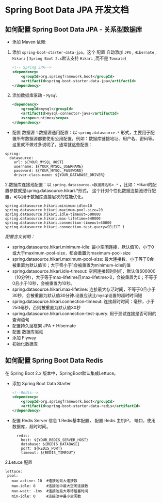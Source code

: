 # Spring Boot Data JPA 开发文档
## 如何配置 Spring Boot Data JPA - 关系型数据库
* 添加 Maven 依赖: 
1. 添加 `spring-boot-starter-data-jpa`，这个 配置 自动添加 `JPA` , `Hibernate` , `Hikari` ( `Spring Boot 2.x`默认支持 `Hikari` ,而不是 `Tomcate`)  
    ```xml
    <!-- Spring JPA-->
    <dependency>
        <groupId>org.springframework.boot</groupId>
        <artifactId>spring-boot-starter-data-jpa</artifactId>
    </dependency>
    ```
2. 添加数据库驱动 - `MySql`
    ```xml
    <dependency>
        <groupId>mysql</groupId>
        <artifactId>mysql-connector-java</artifactId>
        <scope>runtime</scope>
    </dependency>
    ```
* 配置 数据源
1.数据源通用配置：以 `spring.datasource.*` 形式，主要用于配置所有数据源都要使用公用配置，例如：数据库链接地址、用户名、密码等。这里就不做过多说明了，通常就这些配置：
```properties
spring:
  datasource:
    url: ${YOUR_MYSQL_HOST}
    username: ${YOUR_MYSQL_USERNAME}
    password: ${YOUR_MYSQL_PASSWORD}
    driver-class-name: ${YOUR_DATABASE_DRIVER}
```
2.数据库连接池配置：以 `spring.datasource.<数据源名称>.*` ，比如：Hikari的配置参数就是spring.datasource.hikari.*形式， 这个针对个性化数据连接池进行配置，可以用于数据库连接层次的性能优化。
```properties
spring.datasource.hikari.minimum-idle=10
spring.datasource.hikari.maximum-pool-size=20
spring.datasource.hikari.idle-timeout=500000
spring.datasource.hikari.max-lifetime=540000
spring.datasource.hikari.connection-timeout=60000
spring.datasource.hikari.connection-test-query=SELECT 1
```
*配置含义说明：*
* spring.datasource.hikari.minimum-idle: 最小空闲连接，默认值10，小于0或大于maximum-pool-size，都会重置为maximum-pool-size
* spring.datasource.hikari.maximum-pool-size: 最大连接数，小于等于0会被重置为默认值10；大于零小于1会被重置为minimum-idle的值
* spring.datasource.hikari.idle-timeout: 空闲连接超时时间，默认值600000（10分钟），大于等于max-lifetime且max-lifetime>0，会被重置为0；不等于0且小于10秒，会被重置为10秒。
* spring.datasource.hikari.max-lifetime: 连接最大存活时间，不等于0且小于30秒，会被重置为默认值30分钟.设置应该比mysql设置的超时时间短
* spring.datasource.hikari.connection-timeout: 连接超时时间：毫秒，小于250毫秒，否则被重置为默认值30秒
* spring.datasource.hikari.connection-test-query: 用于测试连接是否可用的查询语句
* 配置持久层框架 JPA + Hibernate
* 配置 数据库驱动
* 添加 Flyway 
* 初始化数据库
## 如何配置 Spring Boot Data Redis
在 Spring Boot 2.x 版本中，SpringBoot默认集成Lettuce。
* 添加 Spring Boot Data Starter
    ```xml
    <!--Redis-->
    <dependency>
        <groupId>org.springframework.boot</groupId>
        <artifactId>spring-boot-starter-data-redis</artifactId>
    </dependency>
    ```
* 配置 Redis Server 信息
1.Redis基本配置， 配置 Redis 主机IP， 端口，使用数据库，超时时间。
    ```properties
      redis:
        host: ${YOUR_REDIS_SERVER_HOST}
        database: ${REDIS_DATABASE}
        port: ${REDIS_PORT}
        timeout: ${REDIS_TIMEOUT}
    ```
2.Letuce 配置
```properties
lettuce:
 pool:
   max-active: 10  #连接池最大连接数  
   max-idle: 8     #连接池中最大空闲连接数
   max-wait: -1ms  #连接池最大等待阻塞时间
   min-idle: 0     #连接池中最小空闲数
```
